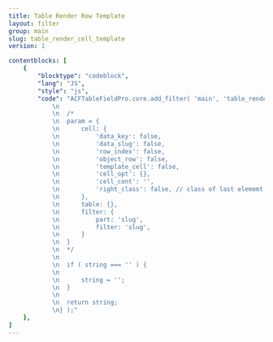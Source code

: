 ```yaml
---
title: Table Render Row Template
layout: filter
group: main
slug: table_render_cell_template
version: 1

contentblocks: [
	{
		"blocktype": "codeblock",
		"lang": "JS",
		"style": "js",
		"code": "ACFTableFieldPro.core.add_filter( 'main', 'table_render_cell_template', function( string, param ) {
			\n
			\n	/*
			\n	param = {
			\n		cell: {
			\n			'data_key': false,
			\n			'data_slug': false,
			\n			'row_index': false,
			\n			'object_row': false,
			\n			'template_cell': false,
			\n			'cell_opt': {},
			\n			'cell_cont': '',
			\n			'right_class': false, // class of last elememt of row to put cells before
			\n		},
			\n		table: {},
			\n		filter: {
			\n			part: 'slug',
			\n			filter: 'slug',
			\n		}
			\n	}
			\n	*/
			\n
			\n	if ( string === '' ) {
			\n
			\n		string = '';
			\n	}
			\n
			\n	return string;
			\n} );"
	},
]
---
```

